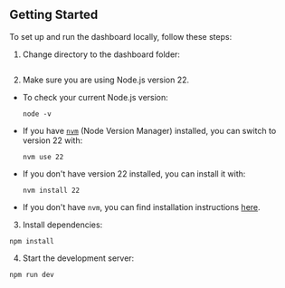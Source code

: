 ## Getting Started

To set up and run the dashboard locally, follow these steps:

1. Change directory to the dashboard folder:
  ```cd dashboard
  ```

2. Make sure you are using Node.js version 22.  
  - To check your current Node.js version:
    ```
    node -v
    ```
  - If you have [`nvm`](https://github.com/nvm-sh/nvm) (Node Version Manager) installed, you can switch to version 22 with:
    ```
    nvm use 22
    ```
  - If you don't have version 22 installed, you can install it with:
    ```
    nvm install 22
    ```
  - If you don't have `nvm`, you can find installation instructions [here](https://github.com/nvm-sh/nvm).

3. Install dependencies:
  ```
  npm install
  ```

4. Start the development server:
  ```
  npm run dev
  ```